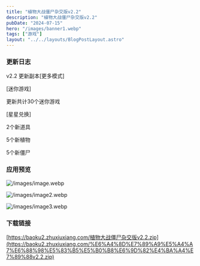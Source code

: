 ```yaml
---
title: "植物大战僵尸杂交版v2.2"
description: "植物大战僵尸杂交版v2.2"
pubDate: "2024-07-15"
hero: "/images/banner1.webp"
tags: ["游戏"]
layout: "../../layouts/BlogPostLayout.astro"
---
```


### **更新日志**

v2.2
更新副本[更多模式]

[迷你游戏]

更新共计30个迷你游戏

[星星兑换]

2个新道具

5个新植物

5个新僵尸

### 应用预览

![/images/image.webp](/images/image.webp)

![/images/image2.webp](/images/image2.webp)

![/images/image3.webp](/images/image3.webp)

### 下载链接

[https://baoku2.zhuxiuxiang.com/植物大战僵尸杂交版v2.2.zip](https://baoku2.zhuxiuxiang.com/%E6%A4%8D%E7%89%A9%E5%A4%A7%E6%88%98%E5%83%B5%E5%B0%B8%E6%9D%82%E4%BA%A4%E7%89%88v2.2.zip)
